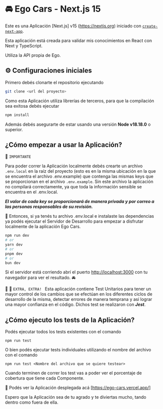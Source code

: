 # 🚘 Ego Cars - Next.js 15  

Este es una Aplicación [Next.js] v15 (https://nextjs.org) iniciado con [`create-next-app`](https://nextjs.org/docs/app/api-reference/cli/create-next-app).

Esta aplicación está creada para validar mis conocimientos en React con Next y TypeScript.

Utiliza la API propia de Ego.

## ⚙️ Configuraciones iniciales
Primero debés clonarte el repositorio ejecutando 

```bash
git clone <url del proyecto>
```

Como esta Aplicación utiliza librerías de terceros, para que la compilación sea exitosa debés ejecutar 
```bash
npm install
``` 

Además debés asegurarte de estar usando una versión **Node v18.18.0** o superior.

## ¿Cómo empezar a usar la Aplicación?
📌 ```IMPORTANTE```

Para poder correr la Aplicación localmente debés crearte un archivo ```.env.local``` en la raíz del proyecto (esto es en la misma ubicación en la que se encuentra el archivo .env.example) que contenga las mismas keys que se proporcionan en el archivo ```.env.example```. Sin este archivo la aplicación no compilará correctamente, ya que toda la información sensible se encuentra en el .env.local.

___El valor de cada key se proporcionará de manera privada y por correo a las personas responsables de su revisión.___

🚀 Entonces, si ya tenés tu archivo .env.local e instalaste las dependencias ya podés ejecutar el Servidor de Desarrollo para empezar a disfrutar localmente de la aplicación Ego Cars.

```bash
npm run dev
# or
yarn dev
# or
pnpm dev
# or
bun dev
```

Si el servidor está corriendo abrí el puerto [http://localhost:3000](http://localhost:3000) con tu navegador para ver el resultado. 🚘

📰 📰  ```EXTRA, EXTRA! ```
Esta aplicación contiene Test Unitarios para tener un mayor control de los cambios que se efectúan en los diferentes ciclos de desarrollo de la misma, detectar errores de manera temprana y así lograr una mayor confianza en el código.
Dichos test se realizaron con ***Jest***.

## ¿Cómo ejecuto los tests de la Aplicación?
Podés ejecutar todos los tests existentes con el comando 

```
npm run test
```

O bien podés ejecutar tests individuales utilizando el nombre del archivo con el comando

```
npm run test <Nombre del archivo que se quiere testear>
```

Cuando terminen de correr los test vas a poder ver el porcentaje de cobertura que tiene cada Componente.

🍓 Podés ver la Aplicación desplegada acá [https://ego-cars.vercel.app/]

Espero que la Aplicación sea de tu agrado y te diviertas mucho, tando dentro como fuera de ella.
